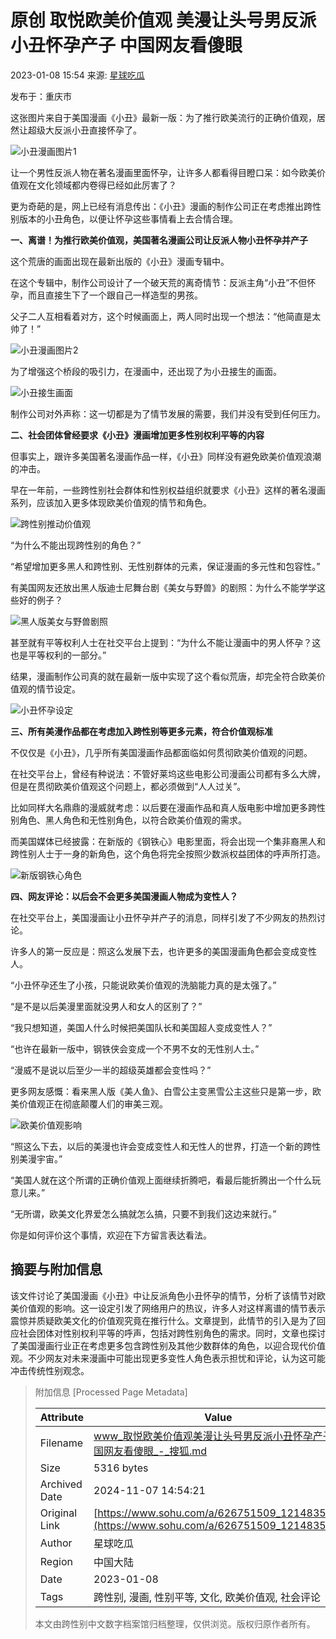 # 原创 取悦欧美价值观 美漫让头号男反派小丑怀孕产子 中国网友看傻眼

2023-01-08 15:54 来源: [星球吃瓜](https://www.sohu.com/a/626751509_121483523?spm=smpc.content-abroad.content.1.1730991227909ZAKbx8Z)

发布于：重庆市

这张图片来自于美国漫画《小丑》最新一版：为了推行欧美流行的正确价值观，居然让超级大反派小丑直接怀孕了。

![小丑漫画图片1](//p9.itc.cn/images01/20230108/ca94b00963e4421dabbfffab0957b084.jpeg)

让一个男性反派人物在著名漫画里面怀孕，让许多人都看得目瞪口呆：如今欧美价值观在文化领域都内卷得已经如此厉害了？

更为奇葩的是，网上已经有消息传出：《小丑》漫画的制作公司正在考虑推出跨性别版本的小丑角色，以便让怀孕这些事情看上去合情合理。

**一、离谱！为推行欧美价值观，美国著名漫画公司让反派人物小丑怀孕并产子**

这个荒唐的画面出现在最新出版的《小丑》漫画专辑中。

在这个专辑中，制作公司设计了一个破天荒的离奇情节：反派主角“小丑”不但怀孕，而且直接生下了一个跟自己一样造型的男孩。

父子二人互相看着对方，这个时候画面上，两人同时出现一个想法：“他简直是太帅了！”

![小丑漫画图片2](//p9.itc.cn/images01/20230108/d9270f5735c2450b8271bd0f001a2393.jpeg)

为了增强这个桥段的吸引力，在漫画中，还出现了为小丑接生的画面。

![小丑接生画面](//p3.itc.cn/images01/20230108/4c0d5a8993834a17b406649aec1e9823.png)

制作公司对外声称：这一切都是为了情节发展的需要，我们并没有受到任何压力。

**二、社会团体曾经要求《小丑》漫画增加更多性别权利平等的内容**

但事实上，跟许多美国著名漫画作品一样，《小丑》同样没有避免欧美价值观浪潮的冲击。

早在一年前，一些跨性别社会群体和性别权益组织就要求《小丑》这样的著名漫画系列，应该加入更多体现欧美价值观的情节和角色。

![跨性别推动价值观](//p6.itc.cn/images01/20230108/fb9b693e64104188aef19e0904b8fbfe.png)

“为什么不能出现跨性别的角色？”

“希望增加更多黑人和跨性别、无性别群体的元素，保证漫画的多元性和包容性。”

有美国网友还放出黑人版迪士尼舞台剧《美女与野兽》的剧照：为什么不能学学这些好的例子？

![黑人版美女与野兽剧照](//p2.itc.cn/images01/20230108/cdaf1cb75440440ea29234a8627b715e.jpeg)

甚至就有平等权利人士在社交平台上提到：“为什么不能让漫画中的男人怀孕？这也是平等权利的一部分。”

结果，漫画制作公司真的就在最新一版中实现了这个看似荒唐，却完全符合欧美价值观的情节设定。

![小丑怀孕设定](//p5.itc.cn/images01/20230108/e53efdf37e8748d485b3e6cfac867ab0.png)

**三、所有美漫作品都在考虑加入跨性别等更多元素，符合价值观标准**

不仅仅是《小丑》，几乎所有美国漫画作品都面临如何贯彻欧美价值观的问题。

在社交平台上，曾经有种说法：不管好莱坞这些电影公司漫画公司都有多么大牌，但是在贯彻欧美价值观这个问题上，都必须做到“人人过关”。

比如同样大名鼎鼎的漫威就考虑：以后要在漫画作品和真人版电影中增加更多跨性别角色、黑人角色和无性别角色，以符合欧美价值观的需求。

而美国媒体已经披露：在新版的《钢铁心》电影里面，将会出现一个集非裔黑人和跨性别人士于一身的新角色，这个角色将完全按照少数派权益团体的呼声所打造。

![新版钢铁心角色](//p0.itc.cn/images01/20230108/72b207c5a2d548ac804b309cd4267156.png)

**四、网友评论：以后会不会更多美国漫画人物成为变性人？**

在社交平台上，美国漫画让小丑怀孕并产子的消息，同样引发了不少网友的热烈讨论。

许多人的第一反应是：照这么发展下去，也许更多的美国漫画角色都会变成变性人。

“小丑怀孕还生了小孩，只能说欧美价值观的洗脑能力真的是太强了。”

“是不是以后美漫里面就没男人和女人的区别了？”

“我只想知道，美国人什么时候把美国队长和美国超人变成变性人？”

“也许在最新一版中，钢铁侠会变成一个不男不女的无性别人士。”

“漫威不是说以后至少一半的超级英雄都会变性吗？”

更多网友感慨：看来黑人版《美人鱼》、白雪公主变黑雪公主这些只是第一步，欧美价值观正在彻底颠覆人们的审美三观。

![欧美价值观影响](//p0.itc.cn/images01/20230108/4482e5f1c7884d2aa83bc93c678b78fc.png)

“照这么下去，以后的美漫也许会变成变性人和无性人的世界，打造一个新的跨性别美漫宇宙。”

“美国人就在这个所谓的正确价值观上面继续折腾吧，看最后能折腾出一个什么玩意儿来。”

“无所谓，欧美文化界爱怎么搞就怎么搞，只要不到我们这边来就行。”

你是如何评价这个事情，欢迎在下方留言表达看法。

## 摘要与附加信息

<!-- tcd_abstract -->
该文件讨论了美国漫画《小丑》中让反派角色小丑怀孕的情节，分析了该情节对欧美价值观的影响。这一设定引发了网络用户的热议，许多人对这样离谱的情节表示震惊并质疑欧美文化的价值观究竟在推行什么。文章提到，此情节的引入是为了回应社会团体对性别权利平等的呼声，包括对跨性别角色的需求。同时，文章也探讨了美国漫画行业正在考虑更多包含跨性别及其他少数群体的角色，以迎合现代价值观。不少网友对未来漫画中可能出现更多变性人角色表示担忧和评论，认为这可能冲击传统性别观念。
<!-- tcd_abstract_end -->

> 附加信息 [Processed Page Metadata]
>
> | Attribute       | Value                                  |
> |-----------------|----------------------------------------|
> | Filename        | www_取悦欧美价值观美漫让头号男反派小丑怀孕产子中国网友看傻眼_-_搜狐.md                             |
> | Size            | 5316 bytes                           |
> | Archived Date   | 2024-11-07 14:54:21                             |
> | Original Link   | [https://www.sohu.com/a/626751509_121483523](https://www.sohu.com/a/626751509_121483523)                       |
> | Author          | 星球吃瓜                               |
> | Region          | 中国大陆                               |
> | Date            | 2023-01-08                                 |
> | Tags            | 跨性别, 漫画, 性别平等, 文化, 欧美价值观, 社会评论                                 |
>
> 本文由跨性别中文数字档案馆归档整理，仅供浏览。版权归原作者所有。
>